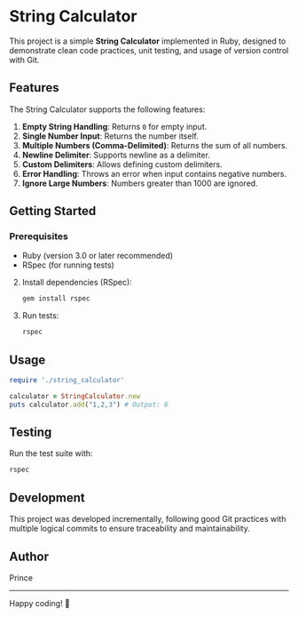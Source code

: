 # String Calculator

This project is a simple **String Calculator** implemented in Ruby, designed to demonstrate clean code practices, unit testing, and usage of version control with Git.

## Features

The String Calculator supports the following features:

1. **Empty String Handling**: Returns `0` for empty input.
2. **Single Number Input**: Returns the number itself.
3. **Multiple Numbers (Comma-Delimited)**: Returns the sum of all numbers.
4. **Newline Delimiter**: Supports newline as a delimiter.
5. **Custom Delimiters**: Allows defining custom delimiters.
6. **Error Handling**: Throws an error when input contains negative numbers.
7. **Ignore Large Numbers**: Numbers greater than 1000 are ignored.
## Getting Started

### Prerequisites
- Ruby (version 3.0 or later recommended)
- RSpec (for running tests)
2. Install dependencies (RSpec):
   ```bash
   gem install rspec

3. Run tests:
   ```bash
   rspec
## Usage

```ruby
require './string_calculator'

calculator = StringCalculator.new
puts calculator.add("1,2,3") # Output: 6
```
## Testing
Run the test suite with:
```bash
rspec
```
## Development
This project was developed incrementally, following good Git practices with multiple logical commits to ensure traceability and maintainability.
## Author
Prince

---

Happy coding! 🎉
